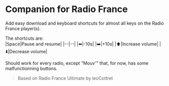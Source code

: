 # Companion for Radio France  

Add easy download and keyboard shortcuts for almost all keys on the Radio France player(s).

The shortcuts are:  
|<kbd>Space</kbd>|Pause and resume| 
|--|--| 
|:arrow_left:|-10s|
|:arrow_right:|+10s|
|:arrow_up:|Increase volume|
|:arrow_down:|Decrease volume|

Should work for every radio, except "Mouv'" that, for now, has some malfunctionning buttons.

> Based on Radio France Ultimate by leoCottret
